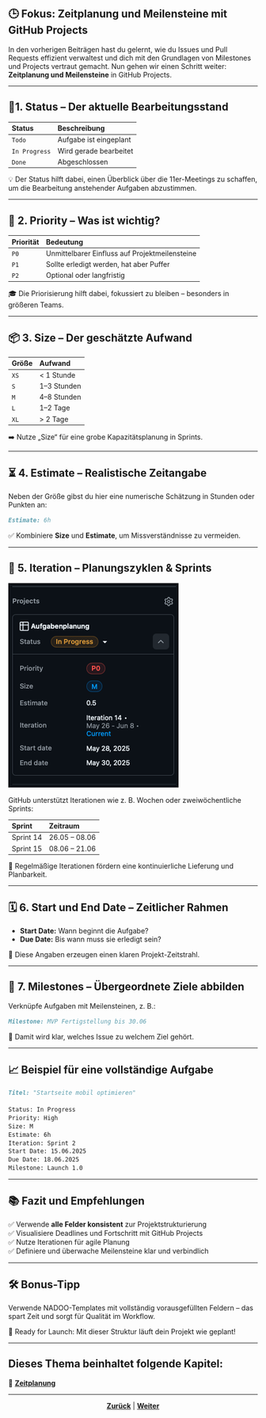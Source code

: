 
## 🕒 Fokus: Zeitplanung und Meilensteine mit GitHub Projects

In den vorherigen Beiträgen hast du gelernt, wie du Issues und Pull Requests effizient verwaltest und dich mit den Grundlagen von Milestones und Projects vertraut gemacht. Nun gehen wir einen Schritt weiter: **Zeitplanung und Meilensteine** in GitHub Projects.

---

## 🚦1. Status – Der aktuelle Bearbeitungsstand

| Status | Beschreibung |
| :---| :--- |
| `Todo`| Aufgabe ist eingeplant |
| `In Progress` | Wird gerade bearbeitet |
| `Done` | Abgeschlossen |

💡 Der Status hilft dabei, einen Überblick über die 11er-Meetings zu schaffen, um die Bearbeitung anstehender Aufgaben abzustimmen.

---

## 🎯 2. Priority – Was ist wichtig?

| Priorität | Bedeutung |
| :--- |:--- |
| `P0` | Unmittelbarer Einfluss auf Projektmeilensteine |
| `P1` | Sollte erledigt werden, hat aber Puffer |
| `P2` | Optional oder langfristig |

🎓 Die Priorisierung hilft dabei, fokussiert zu bleiben – besonders in größeren Teams.

---

## 📦 3. Size – Der geschätzte Aufwand

| Größe | Aufwand |
| :--- | :--- |
| `XS` | < 1 Stunde |
| `S` | 1–3 Stunden |
| `M` | 4–8 Stunden |
| `L` | 1–2 Tage |
| `XL` | > 2 Tage |

➡️ Nutze „Size“ für eine grobe Kapazitätsplanung in Sprints.

---

## ⏳ 4. Estimate – Realistische Zeitangabe

Neben der Größe gibst du hier eine numerische Schätzung in Stunden oder Punkten an:

```markdown
Estimate: 6h
```

✅ Kombiniere **Size** und **Estimate**, um Missverständnisse zu vermeiden.

---

## 🔁 5. Iteration – Planungszyklen & Sprints

![Iteration](/images/iterationen_sprints.png)

GitHub unterstützt Iterationen wie z. B. Wochen oder zweiwöchentliche Sprints:

| Sprint | Zeitraum |
| :--- | :--- |
| Sprint 14 | 26.05 – 08.06 |
| Sprint 15 | 08.06 – 21.06 |

🚀 Regelmäßige Iterationen fördern eine kontinuierliche Lieferung und Planbarkeit.

---

## 🗓️ 6. Start und End Date – Zeitlicher Rahmen

- **Start Date:** Wann beginnt die Aufgabe?
- **Due Date:** Bis wann muss sie erledigt sein?

📆 Diese Angaben erzeugen einen klaren Projekt-Zeitstrahl.

---

## 🧱 7. Milestones – Übergeordnete Ziele abbilden

Verknüpfe Aufgaben mit Meilensteinen, z. B.:

```markdown
Milestone: MVP Fertigstellung bis 30.06
```

📌 Damit wird klar, welches Issue zu welchem Ziel gehört.

---

## 📈 Beispiel für eine vollständige Aufgabe

```markdown
Titel: "Startseite mobil optimieren"

Status: In Progress  
Priority: High  
Size: M  
Estimate: 6h  
Iteration: Sprint 2  
Start Date: 15.06.2025  
Due Date: 18.06.2025  
Milestone: Launch 1.0
```

---

## 📚 Fazit und Empfehlungen

✅ Verwende **alle Felder konsistent** zur Projektstrukturierung  
✅ Visualisiere Deadlines und Fortschritt mit GitHub Projects  
✅ Nutze Iterationen für agile Planung  
✅ Definiere und überwache Meilensteine klar und verbindlich

---

## 🛠️ Bonus-Tipp

Verwende NADOO-Templates mit vollständig vorausgefüllten Feldern – das spart Zeit und sorgt für Qualität im Workflow.

🚀 Ready for Launch: Mit dieser Struktur läuft dein Projekt wie geplant!

---
**Dieses Thema beinhaltet folgende Kapitel:**
---

🔹 [**Zeitplanung**](/docs/04-tools/01-github/04-issues/06-projects/01-zeitplanung/README.md) </br>

---

<p align="center">
<a href="/docs/04-tools/01-github/04-issues/06-projects/README.md"><strong>Zurück</strong></a> | 
<a href="/docs/04-tools/01-github/04-issues/07-discussions/README.md"><strong>Weiter</strong></a>
</p>
